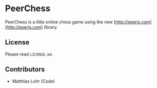 # PeerChess #

PeerChess is a little online chess game using the new [http://peerjs.com](http://peerjs.com) library.

## License ##

Please read ```LICENSE.md```.

## Contributors ##

* Matthias Lohr (Code)

